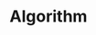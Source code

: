 ---
# Featured tags need to have either the `list` or `grid` layout (PRO only).
layout: post

# The title of the tag's page.
title: Algorithm

# The name of the tag, used in a post's front matter (e.g. tags: [<slug>]).
slug: algorithm

menu: true

category: study

hide_last_modified: false

# (Optional) Write a short (~150 characters) description of this featured tag.
description: >
  Study - Algorithm

# (Optional) You can disable grouping posts by date.
# no_groups: true

# Exclude this example category from the sitemap.
# DON'T USE THIS SETTING IN YOUR CATEGORIES!
sitemap: false
---